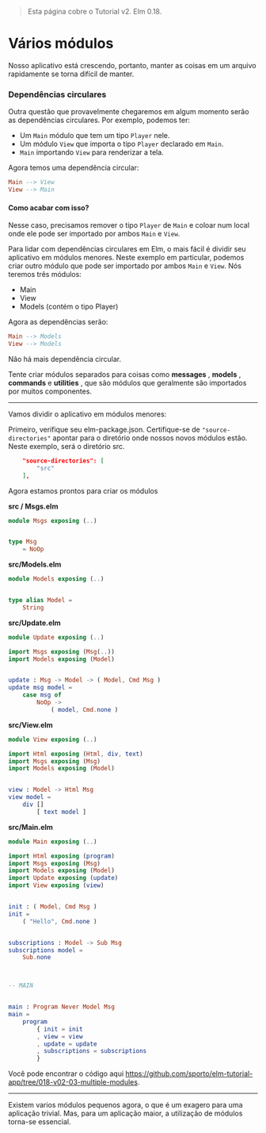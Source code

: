 > Esta página cobre o Tutorial v2. Elm 0.18.

# Vários módulos

Nosso aplicativo está crescendo, portanto, manter as coisas em um arquivo rapidamente se torna difícil de manter.

### Dependências circulares

Outra questão que provavelmente chegaremos em algum momento serão as dependências circulares. Por exemplo, podemos ter:

- Um `Main` módulo que tem um tipo `Player` nele.
- Um módulo `View` que importa o tipo `Player` declarado em `Main`.
- `Main` importando `View` para renderizar a tela.

Agora temos uma dependência circular:

```elm
Main --> View
View --> Main
```

#### Como acabar com isso?

Nesse caso, precisamos remover o tipo `Player` de `Main` e coloar num local onde ele pode ser importado por ambos `Main` e `View`.

Para lidar com dependências circulares em Elm, o mais fácil é dividir seu aplicativo em módulos menores. Neste exemplo em particular, podemos criar outro módulo que pode ser importado por ambos `Main` e `View`. Nós teremos três módulos:

- Main
- View
- Models (contém o tipo Player)

Agora as dependências serão:

```elm
Main --> Models
View --> Models
```

Não há mais dependência circular.

Tente criar módulos separados para coisas como __messages__ , __models__ , __commands__ e __utilities__ , que são módulos que geralmente são importados por muitos componentes.

---

Vamos dividir o aplicativo em módulos menores:

Primeiro, verifique seu elm-package.json. Certifique-se de `"source-directories"` apontar para o diretório onde nossos novos módulos estão. Neste exemplo, será o diretório src.

```json
    "source-directories": [
        "src"
    ],
```
Agora estamos prontos para criar os módulos

__src / Msgs.elm__

```elm
module Msgs exposing (..)


type Msg
    = NoOp
```

__src/Models.elm__

```elm
module Models exposing (..)


type alias Model =
    String
```

__src/Update.elm__

```elm
module Update exposing (..)

import Msgs exposing (Msg(..))
import Models exposing (Model)


update : Msg -> Model -> ( Model, Cmd Msg )
update msg model =
    case msg of
        NoOp ->
            ( model, Cmd.none )
```

__src/View.elm__

```elm
module View exposing (..)

import Html exposing (Html, div, text)
import Msgs exposing (Msg)
import Models exposing (Model)


view : Model -> Html Msg
view model =
    div []
        [ text model ]
```

__src/Main.elm__

```elm
module Main exposing (..)

import Html exposing (program)
import Msgs exposing (Msg)
import Models exposing (Model)
import Update exposing (update)
import View exposing (view)


init : ( Model, Cmd Msg )
init =
    ( "Hello", Cmd.none )


subscriptions : Model -> Sub Msg
subscriptions model =
    Sub.none



-- MAIN


main : Program Never Model Msg
main =
    program
        { init = init
        , view = view
        , update = update
        , subscriptions = subscriptions
        }
```

Você pode encontrar o código aqui <https://github.com/sporto/elm-tutorial-app/tree/018-v02-03-multiple-modules>.

---

Existem varios módulos pequenos agora, o que é um exagero para uma aplicação trivial. Mas, para um aplicação maior, a utilização de módulos torna-se essencial.
